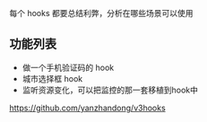 每个 hooks 都要总结利弊，分析在哪些场景可以使用

## 功能列表
+ 做一个手机验证码的 hook
+ 城市选择框 hook
+ 监听资源变化，可以把监控的那一套移植到hook中


https://github.com/yanzhandong/v3hooks